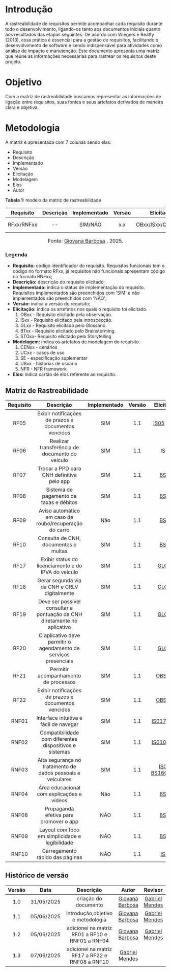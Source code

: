 # Introdução
A rastreabilidade de requisitos permite acompanhar cada requisito durante todo o desenvolvimento, ligando-os tanto aos documentos iniciais quanto aos resultados das etapas seguintes. De acordo com Wiegers e Beatty (2013), essa prática é essencial para a gestão de requisitos, facilitando o desenvolvimento de software e sendo indispensável para atividades como análise de impacto e manutenção. Este documento apresenta uma matriz que reúne as informações necessárias para rastrear os requisitos deste projeto.

# Objetivo
Com a matriz de rastreabilidade buscamos representar as informações de ligação entre requisitos, suas fontes e seus artefatos derivados de maneira clara e objetiva.

# Metodologia
A matriz é apresentada com 7 colunas sendo elas:

- Requisito	
- Descrição
- Implementado
- Versão
- Elicitação
- Modelagem
- Elos
- Autor

**Tabela 1:** modelo da matriz de rastreabilidade

| Requisito  | Descrição | Implementado | Versão |     Elicitação      |       Modelagem        | Elos | Autor |
| :--------: | :-------: | :----------: | :----: | :-----: |:-----------------: | :--------------------: | :--: |
| RFxx/RNFxx |    --     |   SIM/NÃO    |  x.x   | OBxx/ISxx/QTxx/BTxx | CENxx/UCxx/SE/USxx/NFR | Cxx  | Integrante responsável |

<font size="3"><p style="text-align: center">Fonte: [Giovana Barbosa](https://github.com/gio221) , 2025.</p></font>

### Legenda

- **Requisito:** código identificador do requisito. Requisitos funcionais tem o código no formato RFxx, já requisitos não funcionais apresentam código no formato RNFxx;
- **Descrição:** descrição do requisito elicitado;
- **Implementado:** indica o status de implementação do requisito. Requisitos implementados são preenchidos com 'SIM' e não implementados são preenchidos com 'NÃO';
- **Versão:** indica a versão do requisito;
- **Elicitação:** indica os artefatos nos quais o requisito foi elicitado.
	1. OBxx - Requisito elicitado pela observação.
	2. ISxx - Requisito elicitado pela introspecção.
	3.  GLxx - Requisito elicitado pelo Glossário.
	4. BTxx - Requisito elicitado pelo Brainstorming.
    5. STOxx-  Requisito elicitado pelo Storytelling
- **Modelagem:** indica os artefatos de modelagem do requisito.
	1. CENxx - cenários
	2. UCxx - casos de uso
	3. SE - especificação suplementar
	4. USxx - histórias de usuário
	5. NFR - NFR framework
- **Elos:** indica cartão de elos referente ao requisito. 

## Matriz de Rastreabilidade

| Requisito  | Descrição | Implementado | Versão |     Elicitação      |       Modelagem        | Elos | Autor |
| :--------: | :-------: | :----------: | :----: | :-----: |:-----------------: | :--------------------: | :--: |
| RF05|   Exibir notificações de prazos e documentos vencidos    |   SIM    |  1.1   | [IS05](https://requisitos-de-software.github.io/2025.1-DetranDF/Elicitação/Tecnicas-de-elecitação/Introspecção/#req-funcionais) [BS06](https://requisitos-de-software.github.io/2025.1-DetranDF/Elicitação/Tecnicas-de-elecitação/Brainstorming/#req-funcionais) | [US011](https://requisitos-de-software.github.io/2025.1-DetranDF/modelagem/Agil/Historis-usuario/#us11) | [E05](https://requisitos-de-software.github.io/2025.1-DetranDF/Rastreabilidade/Matriz%20Geral/)  |  [Giovana Barbosa](https://github.com/gio221)  |
| RF06| Realizar transferência de documento do veículo|SIM    |  1.1   |[IS06](https://requisitos-de-software.github.io/2025.1-DetranDF/Elicitação/Tecnicas-de-elecitação/Introspecção/#req-funcionais)|[US018](https://requisitos-de-software.github.io/2025.1-DetranDF/modelagem/Agil/Historis-usuario/#us18)| [E06](https://requisitos-de-software.github.io/2025.1-DetranDF/Rastreabilidade/Matriz%20Geral/)  |  [Giovana Barbosa](https://github.com/gio221)  |
| RF07|Trocar a PPD para CNH definitiva pelo app|SIM    |  1.1   |[BS02](https://requisitos-de-software.github.io/2025.1-DetranDF/Elicitação/Tecnicas-de-elecitação/Brainstorming/#req-funcionais)|[US019](https://requisitos-de-software.github.io/2025.1-DetranDF/modelagem/Agil/Historis-usuario/#us19)| [E07](https://requisitos-de-software.github.io/2025.1-DetranDF/Rastreabilidade/Matriz%20Geral/)  |  [Giovana Barbosa](https://github.com/gio221)  |
| RF08|Sistema de pagamento de taxas e débitos|SIM    |  1.1   |[BS03](https://requisitos-de-software.github.io/2025.1-DetranDF/Elicitação/Tecnicas-de-elecitação/Brainstorming/#req-funcionais)|[US032](https://requisitos-de-software.github.io/2025.1-DetranDF/modelagem/Agil/Historis-usuario/#us32)| [E08](https://requisitos-de-software.github.io/2025.1-DetranDF/Rastreabilidade/Matriz%20Geral/)  |  [Giovana Barbosa](https://github.com/gio221)  |
| RF09|Aviso automático em caso de roubo/recuperação do carro| Não|1.1   |[BS04](https://requisitos-de-software.github.io/2025.1-DetranDF/Elicitação/Tecnicas-de-elecitação/Brainstorming/#req-funcionais)|[US012](https://requisitos-de-software.github.io/2025.1-DetranDF/modelagem/Agil/Historis-usuario/#us12)| [E09](https://requisitos-de-software.github.io/2025.1-DetranDF/Rastreabilidade/Matriz%20Geral/)  |  [Giovana Barbosa](https://github.com/gio221)  |
| RF10| Consulta de CNH, documentos e multas|SIM    |  1.1   |[BS05](https://requisitos-de-software.github.io/2025.1-DetranDF/Elicitação/Tecnicas-de-elecitação/Brainstorming/#req-funcionais)|[US03](https://requisitos-de-software.github.io/2025.1-DetranDF/modelagem/Agil/Historis-usuario/#us03)| [E10](https://requisitos-de-software.github.io/2025.1-DetranDF/Rastreabilidade/Matriz%20Geral/)  |  [Giovana Barbosa](https://github.com/gio221)  |
| RF17 | Exibir status do licenciamento e do IPVA do veículo | SIM | 1.1 | [GLO03](https://requisitos-de-software.github.io/2025.1-DetranDF/Elicitação/Tecnicas-de-elecitação/glossario/#req-funcionais) | [US04](https://requisitos-de-software.github.io/2025.1-DetranDF/modelagem/Agil/Historis-usuario/#us04) | [E17](https://requisitos-de-software.github.io/2025.1-DetranDF/Rastreabilidade/Matriz%20Geral/) | [Gabriel Mendes](https://github.com/gbevi) |
| RF18 | Gerar segunda via da CNH e CRLV digitalmente | SIM | 1.1 | [GLO04](https://requisitos-de-software.github.io/2025.1-DetranDF/Elicitação/Tecnicas-de-elecitação/glossario/#req-funcionais) | [US20](https://requisitos-de-software.github.io/2025.1-DetranDF/modelagem/Agil/Historis-usuario/#us20) | [E18](https://requisitos-de-software.github.io/2025.1-DetranDF/Rastreabilidade/Matriz%20Geral/) | [Gabriel Mendes](https://github.com/gbevi) |
| RF19 | Deve ser possível consultar a pontuação da CNH diretamente no aplicativo | SIM | 1.1 | [GLO01](https://requisitos-de-software.github.io/2025.1-DetranDF/Elicitação/Tecnicas-de-elecitação/glossario/#req-funcionais) | [US02](https://requisitos-de-software.github.io/2025.1-DetranDF/modelagem/Agil/Historis-usuario/#us02) | [E19](https://requisitos-de-software.github.io/2025.1-DetranDF/Rastreabilidade/Matriz%20Geral/) | [Gabriel Mendes](https://github.com/gbevi) |
| RF20 | O aplicativo deve permitir o agendamento de serviços presenciais | SIM | 1.1 | [GLO02](https://requisitos-de-software.github.io/2025.1-DetranDF/Elicitação/Tecnicas-de-elecitação/glossario/#req-funcionais) | [US02](https://requisitos-de-software.github.io/2025.1-DetranDF/modelagem/Agil/Historis-usuario/#us02) | [E20](https://requisitos-de-software.github.io/2025.1-DetranDF/Rastreabilidade/Matriz%20Geral/) | [Gabriel Mendes](https://github.com/gbevi) |
| RF21 | Permitir acompanhamento de processos | SIM | 1.1 | [OBS004](https://requisitos-de-software.github.io/2025.1-DetranDF/Elicitação/Tecnicas-de-elecitação/Observação#req-funcionais) | [US21](https://requisitos-de-software.github.io/2025.1-DetranDF/modelagem/Agil/Historis-usuario/#us21) | [E21](https://requisitos-de-software.github.io/2025.1-DetranDF/Rastreabilidade/Matriz%20Geral/) | [Gabriel Mendes](https://github.com/gbevi) |
| RF22 | Exibir notificações de prazos e documentos vencidos | SIM | 1.1 | [OBS005](https://requisitos-de-software.github.io/2025.1-DetranDF/Elicitação/Tecnicas-de-elecitação/Observação#req-funcionais) | [US11](https://requisitos-de-software.github.io/2025.1-DetranDF/modelagem/Agil/Historis-usuario/#us11) | [E22](https://requisitos-de-software.github.io/2025.1-DetranDF/Rastreabilidade/Matriz%20Geral/) | [Gabriel Mendes](https://github.com/gbevi) |
| RNF01| Interface intuitiva e fácil de navegar|SIM    |  1.1   |[IS017](https://requisitos-de-software.github.io/2025.1-DetranDF/Elicitação/Tecnicas-de-elecitação/Introspecção/#req-nao-funcionais) [BS13](https://requisitos-de-software.github.io/2025.1-DetranDF/Elicitação/Tecnicas-de-elecitação/Brainstorming/#req-nao-funcionais)|[US01](https://requisitos-de-software.github.io/2025.1-DetranDF/modelagem/Agil/Historis-usuario/#us01)| [E45](https://requisitos-de-software.github.io/2025.1-DetranDF/Rastreabilidade/Matriz%20Geral/)  |  [Giovana Barbosa](https://github.com/gio221)  |
| RNF02|Compatibilidade com diferentes dispositivos e sistemas|SIM    |  1.1   |[IS010](https://requisitos-de-software.github.io/2025.1-DetranDF/Elicitação/Tecnicas-de-elecitação/Introspecção/#req-nao-funcionais) [BS15](https://requisitos-de-software.github.io/2025.1-DetranDF/Elicitação/Tecnicas-de-elecitação/Brainstorming/#req-nao-funcionais)|[US02](https://requisitos-de-software.github.io/2025.1-DetranDF/modelagem/Agil/Historis-usuario/#us02)| [E46](https://requisitos-de-software.github.io/2025.1-DetranDF/Rastreabilidade/Matriz%20Geral/)  |  [Giovana Barbosa](https://github.com/gio221)  |
| RNF03| Alta segurança no tratamento de dados pessoais e veiculares|SIM    |  1.1   |[IS010](https://requisitos-de-software.github.io/2025.1-DetranDF/Elicitação/Tecnicas-de-elecitação/Introspecção/#req-nao-funcionais) [BS16](https://requisitos-de-software.github.io/2025.1-DetranDF/Elicitação/Tecnicas-de-elecitação/Brainstorming/#req-nao-funcionais)[GLO06](https://requisitos-de-software.github.io/2025.1-DetranDF/Elicitação/Tecnicas-de-elecitação/glossario/#glo06)|[US03](https://requisitos-de-software.github.io/2025.1-DetranDF/modelagem/Agil/Historis-usuario/#us03)| [E47](https://requisitos-de-software.github.io/2025.1-DetranDF/Rastreabilidade/Matriz%20Geral/)  |  [Giovana Barbosa](https://github.com/gio221)  |
| RNF04| Área educacional com explicações e vídeos|Não  |  1.1   |[BS17](https://requisitos-de-software.github.io/2025.1-DetranDF/Elicitação/Tecnicas-de-elecitação/Brainstorming/#req-nao-funcionais)|[US04](https://requisitos-de-software.github.io/2025.1-DetranDF/modelagem/Agil/Historis-usuario/#us04)| [E48](https://requisitos-de-software.github.io/2025.1-DetranDF/Rastreabilidade/Matriz%20Geral/)  |  [Giovana Barbosa](https://github.com/gio221)  |
| RNF08 | Propaganda efetiva para promover o app | NÃO | 1.1 | [BS20](https://requisitos-de-software.github.io/2025.1-DetranDF/Elicitação/Tecnicas-de-elecitação/Brainstorming/#bs20) |  | [E52](https://requisitos-de-software.github.io/2025.1-DetranDF/Rastreabilidade/Matriz%20Geral/) | [Gabriel Mendes](https://github.com/gbevi) |
| RNF09 | Layout com foco em simplicidade e legibilidade | NÃO | 1.1 | [BS21](https://requisitos-de-software.github.io/2025.1-DetranDF/Elicitação/Tecnicas-de-elecitação/Brainstorming/#bs21) |  | [E52](https://requisitos-de-software.github.io/2025.1-DetranDF/Rastreabilidade/Matriz%20Geral/) | [Gabriel Mendes](https://github.com/gbevi) |
| RNF10 | Carregamento rápido das páginas | NÃO | 1.1 | [IS08](https://requisitos-de-software.github.io/2025.1-DetranDF/Elicitação/Tecnicas-de-elecitação/Introspecção/#req-nao-funcionais) |  | [E54](https://requisitos-de-software.github.io/2025.1-DetranDF/Rastreabilidade/Matriz%20Geral/) | [Gabriel Mendes](https://github.com/gbevi) |

## Histórico de versão

| Versão |    Data    |       Descrição        |                     Autor                      |                  Revisor                   |
| :----: | :--------: | :--------------------: | :--------------------------------------------: | :----------------------------------------: |
|  1.0   | 31/05/2025 | criação do documento |  [Giovana Barbosa](https://github.com/gio221)   |[Gabriel Mendes](https://github.com/gbevi)   |
|  1.1   | 05/06/2025 | introdução,objetivo e metodologia |  [Giovana Barbosa](https://github.com/gio221)   |[Gabriel Mendes](https://github.com/gbevi)   |
|  1.2   | 05/06/2025 | adicionei na matriz RF01 a RF10 e RNF01 a RNF04 |  [Giovana Barbosa](https://github.com/gio221)   | [Gabriel Mendes](https://github.com/gbevi)  |
|  1.3   | 07/06/2025 | adicionei na matriz RF17 a RF22 e RNF08 a RNF10 |  [Gabriel Mendes](https://github.com/gbevi)   |   |
